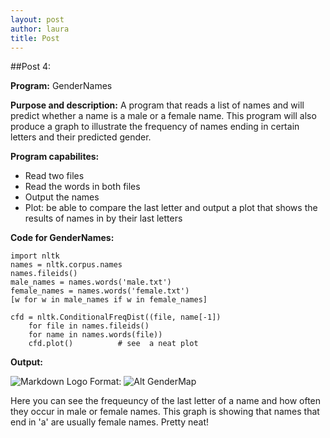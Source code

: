 ```yaml
---
layout: post
author: laura
title: Post
---
```



##Post 4:

__Program:__ GenderNames

__Purpose and description:__ A program that reads a list of names and will predict whether a name is a male or a female name. This program will also produce a graph to illustrate the frequency of names ending in certain letters and their predicted gender.
	
__Program capabilites:__
* Read two files
* Read the words in both files
* Output the names
* Plot: be able to compare the last letter and  output a plot that shows the results of names in by their last letters

	
__Code for GenderNames:__

```
import nltk
names = nltk.corpus.names
names.fileids()
male_names = names.words('male.txt')
female_names = names.words('female.txt')
[w for w in male_names if w in female_names]
	
cfd = nltk.ConditionalFreqDist((file, name[-1])
	for file in names.fileids()
	for name in names.words(file))
	cfd.plot()    		# see  a neat plot
```						

__Output:__

![Markdown Logo](http://puu.sh/8rBAw.png)
Format: ![Alt GenderMap](http://puu.sh/8rBAw.png)

Here you can see the frequeuncy of the last letter of a name and how often they occur in male or female names. This graph is showing that names that end in 'a' are usually female names. Pretty neat!
